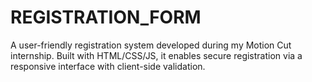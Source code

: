 # REGISTRATION_FORM
A user-friendly registration system developed during my Motion Cut internship. Built with HTML/CSS/JS, it enables secure registration via a responsive interface with client-side validation.
